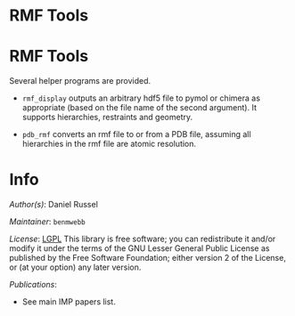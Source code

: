 # RMF Tools

# RMF Tools

Several helper programs are provided.

- `rmf_display` outputs an arbitrary
   hdf5 file to pymol or chimera as appropriate (based on the file name of the
   second argument). It supports hierarchies, restraints and geometry.

- `pdb_rmf` converts an rmf file to or from a PDB file, assuming all hierarchies
   in the rmf file are atomic resolution.

# Info

_Author(s)_: Daniel Russel

_Maintainer_: `benmwebb`

_License_: [LGPL](http://www.gnu.org/licenses/old-licenses/lgpl-2.1.html)
This library is free software; you can redistribute it and/or
modify it under the terms of the GNU Lesser General Public
License as published by the Free Software Foundation; either
version 2 of the License, or (at your option) any later version.

_Publications_:
 - See main IMP papers list.
